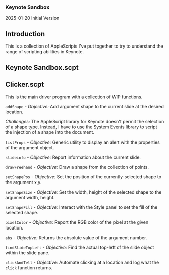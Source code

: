 ### Keynote Sandbox

2025-01-20 Initial Version

## Introduction

This is a collection of AppleScripts I've put together to try to understand the range of scripting abilities in Keynote.

## Keynote Sandbox.scpt

## Clicker.scpt

This is the main driver program with a collection of WIP functions.

`addShape` - _Objective:_ Add argument shape to the current slide at the desired location.

_Challenges:_ The AppleScript library for Keynote doesn't permit the selection of a shape type. Instead, I have to use the System Events library to script the injection of a shape into the document.

`listProps` - _Objective:_ Generic utility to display an alert with the properties of the argument object.

`slideinfo` - _Objective:_ Report information about the current slide.

`drawFreehand` - _Objective:_ Draw a shape from the collection of points.

`setShapePos` - _Objective:_ Set the position of the currently-selected shape to the argument x,y.

`setShapeSize` - _Objective:_ Set the width, height of the selected shape to the argument width, height.

`setShapeFill` - _Objective:_ Interact with the Style panel to set the fill of the selected shape.

`pixelColor` - _Objective:_ Report the RGB color of the pixel at the given location.

`abs` - _Objective:_ Returns the absolute value of the argument number.

`findSlideTopLeft` - _Objective:_ Find the actual top-left of the slide object within the slide pane.


`clickAndTell` - _Objective:_ Automate clicking at a location and log what the `click` function returns.
